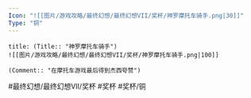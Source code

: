 ```yaml
---
Icon: "![[图片/游戏攻略/最终幻想/最终幻想VII/奖杯/神罗摩托车骑手.png|30]]"
Type: "铜"
---
```

```ad-common-bronze-trophy
title: (Title:: "神罗摩托车骑手")
![[图片/游戏攻略/最终幻想/最终幻想VII/奖杯/神罗摩托车骑手.png|100]]

(Comment:: "在摩托车游戏最后得到杰西夸赞")
```

#最终幻想/最终幻想VII/奖杯 #奖杯 #奖杯/铜

